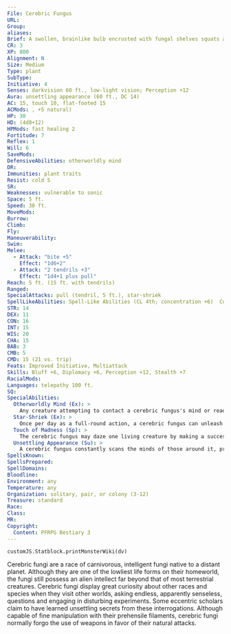 ```yaml
---
File: Cerebric Fungus
URL: 
Group: 
aliases: 
Brief: A swollen, brainlike bulb encrusted with fungal shelves squats atop several ropy legs. A wide mouth bisects the bulb's crown.
CR: 3
XP: 800
Alignment: N
Size: Medium
Type: plant
SubType: 
Initiative: 4
Senses: darkvision 60 ft., low-light vision; Perception +12
Aura: unsettling appearance (60 ft., DC 14)
AC: 15, touch 10, flat-footed 15
ACMods: , +5 natural)
HP: 30
HD: (4d8+12)
HPMods: fast healing 2
Fortitude: 7
Reflex: 1
Will: 6
SaveMods: 
DefensiveAbilities: otherworldly mind
DR: 
Immunities: plant traits
Resist: cold 5
SR: 
Weaknesses: vulnerable to sonic
Space: 5 ft.
Speed: 30 ft.
MoveMods: 
Burrow: 
Climb: 
Fly: 
Maneuverability: 
Swim: 
Melee: 
  - Attack: "bite +5"
    Effect: "1d6+2"
  - Attack: "2 tendrils +3"
    Effect: "1d4+1 plus pull"
Reach: 5 ft. (15 ft. with tendrils)
Ranged: 
SpecialAttacks: pull (tendril, 5 ft.), star-shriek
SpellLikeAbilities: Spell-Like Abilities (CL 4th; concentration +6)  Constant-detect thoughts (DC 14)   At Will-touch of madness (DC 14)   3/day-calm emotions (DC 14), touch of idiocy (DC 14)
STR: 14
DEX: 11
CON: 16
INT: 15
WIS: 20
CHA: 15
BAB: 3
CMB: 5
CMD: 15 (21 vs. trip)
Feats: Improved Initiative, Multiattack
Skills: Bluff +6, Diplomacy +6, Perception +12, Stealth +7
RacialMods: 
Languages: telepathy 100 ft.
SQ: 
SpecialAbilities:
  Otherworldly Mind (Ex): >
    Any creature attempting to contact a cerebric fungus's mind or read its thoughts with a divination spell or similar ability must succeed at a DC 16 Will save or be overwhelmed by the alien thoughts in the creature's head. Those who fail take 1d6 points of nonlethal damage and are confused for 1d6 rounds, and the divination effect immediately ends. The save is Charisma-based and includes a +2 racial bonus.
  Star-Shriek (Ex): >
    Once per day as a full-round action, a cerebric fungus can unleash a shrill scream of madness. All creatures (except other cerebric fungi) within 30 feet must make a DC 15 Will save or be nauseated for 1d4 rounds. This is a sonic, mind-affecting effect. The save DC is Constitution-based.
  Touch of Madness (Sp): >
    The cerebric fungus may daze one living creature by making a successful touch attack. The target creature must succeed at a DC 14 Will save, or it becomes dazed for 1 round per caster level (4 rounds for most cerebric fungi). The dazed subject is not stunned (so attackers get no special advantage against it). This is a mind-affecting enchantment, equivalent to a 2nd-level spell.
  Unsettling Appearance (Su): >
    A cerebric fungus constantly scans the minds of those around it, projecting around itself a confusing collage of images gleaned from their thoughts. Creatures within 60 feet that can see the fungus must succeed at a DC 14 Will save or take a -2 penalty on attack rolls. This is a mind-affecting effect. The save DC is Charisma-based.
SpellsKnown: 
SpellsPrepared: 
SpellDomains: 
Bloodline: 
Environment: any
Temperature: any
Organization: solitary, pair, or colony (3-12)
Treasure: standard
Race: 
Class: 
MR: 
Copyright:
  Content: PFRPG Bestiary 3
---
```

```dataviewjs
customJS.Statblock.printMonsterWiki(dv)
```
Cerebric fungi are a race of carnivorous, intelligent fungi native to a distant planet. Although they are one of the lowliest life forms on their homeworld, the fungi still possess an alien intellect far beyond that of most terrestrial creatures. Cerebric fungi display great curiosity about other races and species when they visit other worlds, asking endless, apparently senseless, questions and engaging in disturbing experiments. Some eccentric scholars claim to have learned unsettling secrets from these interrogations.  Although capable of fine manipulation with their prehensile filaments, cerebric fungi normally forgo the use of weapons in favor of their natural attacks.
